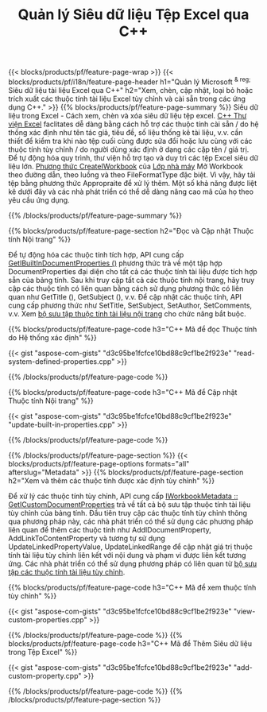 ﻿---
title: Quản lý Siêu dữ liệu Tệp Excel qua C++
url: /vi/cpp/metadata/
description: Xem, thêm, chỉnh sửa, xóa hoặc trích xuất siêu dữ liệu tệp Excel bằng thư viện C++
---
{{< blocks/products/pf/feature-page-wrap >}}
{{< blocks/products/pf/i18n/feature-page-header h1="Quản lý Microsoft <sup> & reg; </sup> Siêu dữ liệu tài liệu Excel qua C++" h2="Xem, chèn, cập nhật, loại bỏ hoặc trích xuất các thuộc tính tài liệu Excel tùy chỉnh và cài sẵn trong các ứng dụng C++." >}}
{{% blocks/products/pf/feature-page-summary %}}
Siêu dữ liệu trong Excel - Cách xem, chèn và xóa siêu dữ liệu tệp excel. [C++ Thư viện Excel](/cells/cpp/) faclitates dễ dàng bằng cách hỗ trợ các thuộc tính cài sẵn / do hệ thống xác định như tên tác giả, tiêu đề, số liệu thống kê tài liệu, v.v. cần thiết để kiểm tra khi nào tệp cuối cùng được sửa đổi hoặc lưu cùng với các thuộc tính tùy chỉnh / do người dùng xác định ở dạng các cặp tên / giá trị. Để tự động hóa quy trình, thư viện hỗ trợ tạo và duy trì các tệp Excel siêu dữ liệu lớn. [Phương thức CreateIWorkbook](https://apireference.aspose.com/cells/cpp/class/aspose.cells.factory#a93f7282b976d2a001d44198dedaceee8) của [Lớp nhà máy](https://apireference.aspose.com/cells/cpp/class/aspose.cells.factory) Mở Workbook theo đường dẫn, theo luồng và theo FileFormatType đặc biệt. Vì vậy, hãy tải tệp bằng phương thức Appropraite để xử lý thêm. Một số khả năng được liệt kê dưới đây và các nhà phát triển có thể dễ dàng nâng cao mã của họ theo yêu cầu ứng dụng. 
 
{{% /blocks/products/pf/feature-page-summary %}}

{{% blocks/products/pf/feature-page-section h2="Đọc và Cập nhật Thuộc tính Nội trang" %}}

Để tự động hóa các thuộc tính tích hợp, API cung cấp [GetIBuiltInDocumentProperties ()](https://apireference.aspose.com/cells/cpp/class/aspose.cells.metadata.i_workbook_metadata) phương thức trả về một tập hợp DocumentProperties đại diện cho tất cả các thuộc tính tài liệu được tích hợp sẵn của bảng tính. Sau khi truy cập tất cả các thuộc tính nội trang, hãy truy cập các thuộc tính có liên quan bằng cách sử dụng phương thức có liên quan như GetTitle (), GetSubject (), v.v. Để cập nhật các thuộc tính, API cung cấp phương thức như SetTitle, SetSubject, SetAuthor, SetComments, v.v. Xem [bộ sưu tập thuộc tính tài liệu nội trang](https://apireference.aspose.com/cells/cpp/class/aspose.cells.properties.i_built_in_document_property_collection) cho chức năng bắt buộc.

{{% blocks/products/pf/feature-page-code h3="C++ Mã để đọc Thuộc tính do Hệ thống xác định" %}}

{{< gist "aspose-com-gists" "d3c95be1fcfce10bd88c9cf1be2f923e" "read-system-defined-properties.cpp" >}}

{{% /blocks/products/pf/feature-page-code %}}

{{% blocks/products/pf/feature-page-code h3="C++ Mã để Cập nhật Thuộc tính Nội trang" %}}

{{< gist "aspose-com-gists" "d3c95be1fcfce10bd88c9cf1be2f923e" "update-built-in-properties.cpp" >}}

{{% /blocks/products/pf/feature-page-code %}}


{{% /blocks/products/pf/feature-page-section %}}
{{< blocks/products/pf/feature-page-options formats="all" afterslug="Metadata" >}}
{{% blocks/products/pf/feature-page-section h2="Xem và thêm các thuộc tính được xác định tùy chỉnh" %}}

Để xử lý các thuộc tính tùy chỉnh, API cung cấp [IWorkbookMetadata :: GetICustomDocumentProperties](https://apireference.aspose.com/cells/cpp/class/aspose.cells.metadata.i_workbook_metadata#a69f0226813ce18c03ebc13b8ca691e79) trả về tất cả bộ sưu tập thuộc tính tài liệu tùy chỉnh của bảng tính. Đầu tiên truy cập các thuộc tính tùy chỉnh thông qua phương pháp này, các nhà phát triển có thể sử dụng các phương pháp liên quan để thêm các thuộc tính như AddIDocumentProperty, AddLinkToContentProperty và tương tự sử dụng UpdateLinkedPropertyValue, UpdateLinkedRange để cập nhật giá trị thuộc tính tài liệu tùy chỉnh liên kết với nội dung và phạm vi được liên kết tương ứng. Các nhà phát triển có thể sử dụng phương pháp có liên quan từ [bộ sưu tập các thuộc tính tài liệu tùy chỉnh](https://apireference.aspose.com/cells/cpp/class/aspose.cells.properties.i_custom_document_property_collection).

{{% blocks/products/pf/feature-page-code h3="C++ Mã để xem thuộc tính tùy chỉnh" %}}

{{< gist "aspose-com-gists" "d3c95be1fcfce10bd88c9cf1be2f923e" "view-custom-properties.cpp" >}}

{{% /blocks/products/pf/feature-page-code %}}
{{% blocks/products/pf/feature-page-code h3="C++ Mã để Thêm Siêu dữ liệu trong Tệp Excel" %}}

{{< gist "aspose-com-gists" "d3c95be1fcfce10bd88c9cf1be2f923e" "add-custom-property.cpp" >}}

{{% /blocks/products/pf/feature-page-code %}}
{{% /blocks/products/pf/feature-page-section %}}